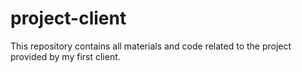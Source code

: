 # project-client
This repository contains all materials and code related to the project provided by my first client. 
